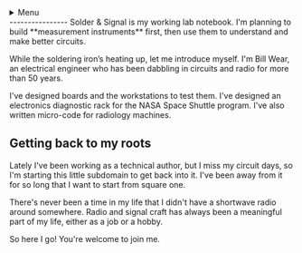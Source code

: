 <details>
  <summary>Menu</summary>
<a href="signal-craft-basics.html">Signal craft basics</a>
</details>
----------------
Solder &amp; Signal is my working lab notebook. I'm planning to build **measurement instruments** first, then use them to understand and make better circuits. 

While the soldering iron’s heating up, let me introduce myself. I'm Bill Wear, an electrical engineer who has been dabbling in circuits and radio for more than 50 years.

I've designed boards and the workstations to test them. I've designed an electronics diagnostic rack for the NASA Space Shuttle program. I've also written micro-code for radiology machines. 

## Getting back to my roots
Lately I've been working as a technical author, but I miss my circuit days, so I'm starting this little subdomain to get back into it. I've been away from it for so long that I want to start from square one.

There's never been a time in my life that I didn't have a shortwave radio around somewhere. Radio and signal craft has always been a meaningful part of my life, either as a job or a hobby. 

So here I go! You're welcome to join me.
